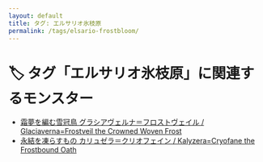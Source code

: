 ```yaml
---
layout: default
title: タグ: エルサリオ氷枝原
permalink: /tags/elsario-frostbloom/
---
```

# 🏷️ タグ「エルサリオ氷枝原」に関連するモンスター

- [霜夢を編む雪冠鳥 グラシアヴェルナ＝フロストヴェイル / Glaciaverna=Frostveil the Crowned Woven Frost](/monsterdex/monster/Glaciaverna=Frostveil.html)
- [永結を凍らすもの カリュゼラ＝クリオフェイン / Kalyzera=Cryofane the Frostbound Oath](/monsterdex/monster/Kalyzera=Cryofane.html)